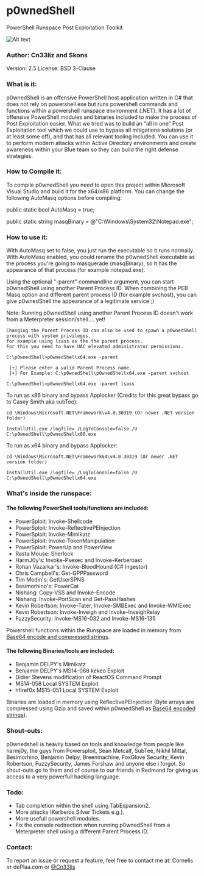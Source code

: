 # p0wnedShell

PowerShell Runspace Post Exploitation Toolkit 

![Alt text](/p0wnedShell/p0wnedShell.ico?raw=true "p0wnedShell")

### Author: Cn33liz and Skons

Version: 2.5
License: BSD 3-Clause

### What is it:

p0wnedShell is an offensive PowerShell host application written in C# that does not rely on powershell.exe but runs powershell commands and functions within a powershell runspace environment (.NET). It has a lot of offensive PowerShell modules and binaries included to make the process of Post Exploitation easier.
What we tried was to build an “all in one” Post Exploitation tool which we could use to bypass all mitigations solutions (or at least some off), and that has all relevant tooling included. 
You can use it to perform modern attacks within Active Directory environments and create awareness within your Blue team so they can build the right defense strategies.

### How to Compile it:

To compile p0wnedShell you need to open this project within Microsoft Visual Studio and build it for the x64/x86 platform.
You can change the following AutoMasq options before compiling:

public static bool AutoMasq = true;

public static string masqBinary = @"C:\Windows\System32\Notepad.exe";

### How to use it:

With AutoMasq set to false, you just run the executable so it runs normally.
With AutoMasq enabled, you could rename the p0wnedShell executable as the process you're going to masquerade (masqBinary), so it has the appearance of that process (for example notepad.exe).

Using the optional "-parent" commandline argument, you can start p0wnedShell using another Parent Process ID.
When combining the PEB Masq option and different parent process ID (for example svchost), you can give p0wnedShell the appearance of a legitimate service ;) 

Note: Running p0wnedShell using another Parent Process ID doesn't work from a Meterpreter session/shell.... yet!

```
Changing the Parent Process ID can also be used to spawn a p0wnedShell process with system privileges, 
for example using lsass as the the parent process.
For this you need to have UAC elevated administrator permissions.

C:\p0wnedShell>p0wnedShellx64.exe -parent
 
 [+] Please enter a valid Parent Process name.
 [+] For Example: C:\p0wnedShell\p0wnedShellx64.exe -parent svchost
 
C:\p0wnedShell>p0wnedShellx64.exe -parent lsass
```

To run as x86 binary and bypass Applocker (Credits for this great bypass go to Casey Smith aka subTee):

```
cd \Windows\Microsoft.NET\Framework\v4.0.30319 (Or newer .NET version folder)

InstallUtil.exe /logfile= /LogToConsole=false /U C:\p0wnedShell\p0wnedShellx86.exe
```

To run as x64 binary and bypass Applocker:

```
cd \Windows\Microsoft.NET\Framework64\v4.0.30319 (Or newer .NET version folder)

InstallUtil.exe /logfile= /LogToConsole=false /U C:\p0wnedShell\p0wnedShellx64.exe
```

### What's inside the runspace:

#### The following PowerShell tools/functions are included:

* PowerSploit: Invoke-Shellcode
* PowerSploit: Invoke-ReflectivePEInjection
* PowerSploit: Invoke-Mimikatz
* PowerSploit: Invoke-TokenManipulation
* PowerSploit: PowerUp and PowerView
* Rasta Mouse: Sherlock
* HarmJ0y's: Invoke-Psexec and Invoke-Kerberoast
* Rohan Vazarkar's: Invoke-BloodHound (C# Ingestor)
* Chris Campbell's: Get-GPPPassword
* Tim Medin's: GetUserSPNS
* Besimorhino's: PowerCat
* Nishang: Copy-VSS and Invoke-Encode
* Nishang: Invoke-PortScan and Get-PassHashes
* Kevin Robertson: Invoke-Tater, Invoke-SMBExec and Invoke-WMIExec
* Kevin Robertson: Invoke-Inveigh and Invoke-InveighRelay
* FuzzySecurity: Invoke-MS16-032 and Invoke-MS16-135


Powershell functions within the Runspace are loaded in memory from
[Base64 encode and compressed strings](https://github.com/Cn33liz/p0wnedShell/blob/master/Utilities/CompressString.cs).

#### The following Binaries/tools are included:

* Benjamin DELPY's Mimikatz
* Benjamin DELPY's MS14-068 kekeo Exploit
* Didier Stevens modification of ReactOS Command Prompt
* MS14-058 Local SYSTEM Exploit
* hfiref0x MS15-051 Local SYSTEM Exploit

Binaries are loaded in memory using ReflectivePEInjection (Byte arrays are compressed using Gzip and saved within p0wnedShell as [Base64 encoded strings](https://github.com/Cn33liz/p0wnedShell/blob/master/Utilities/CompressString.cs)).

### Shout-outs:

p0wnedshell is heavily based on tools and knowledge from people like harmj0y, the guys from Powersploit, Sean Metcalf, SubTee, Nikhil Mittal, Besimorhino, Benjamin Delpy, Breenmachine, FoxGlove Security, Kevin Robertson, FuzzySecurity, James Forshaw and anyone else i forgot. So shout-outs go to them and of course to our friends in Redmond for giving us access to a very powerfull hacking language.

### Todo:

* Tab completion within the shell using TabExpansion2.
* More attacks (Kerberos Silver Tickets e.g.).
* More usefull powershell modules.
* Fix the console redirection when running p0wnedShell from a Meterpreter shell using a different Parent Process ID.

### Contact:

To report an issue or request a feature, feel free to contact me at:
Cornelis ```at``` dePlaa.com or [@Cn33lis](https://twitter.com/Cneelis)

